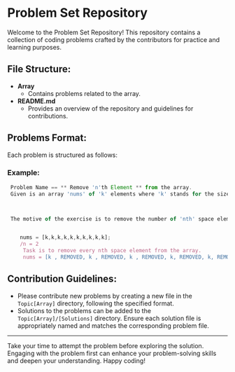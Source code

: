 # Problem Set Repository

Welcome to the Problem Set Repository! This repository contains a collection of coding problems crafted by the contributors for practice and learning purposes.

## File Structure:

- **Array**
  - Contains problems related to the array.
- **README.md**
  - Provides an overview of the repository and guidelines for contributions.

## Problems Format:

Each problem is structured as follows:

### Example:
```js
 Problem Name == ** Remove 'n'th Element ** from the array.
 Given is an array 'nums' of 'k' elements where 'k' stands for the size of the array.



 The motive of the exercise is to remove the number of 'nth' space element from the array of size 'k'. 


    nums = [k,k,k,k,k,k,k,k,k,k];
    /n = 2
     Task is to remove every nth space element from the array.
     nums = [k , REMOVED, k , REMOVED, k , REMOVED, k, REMOVED, k, REMOVED]

```

## Contribution Guidelines:

- Please contribute new problems by creating a new file in the `Topic[Array]` directory, following the specified format.
- Solutions to the problems can be added to the `Topic[Array]/[Solutions]` directory. Ensure each solution file is appropriately named and matches the corresponding problem file.

---

Take your time to attempt the problem before exploring the solution. Engaging with the problem first can enhance your problem-solving skills and deepen your understanding. Happy coding!

